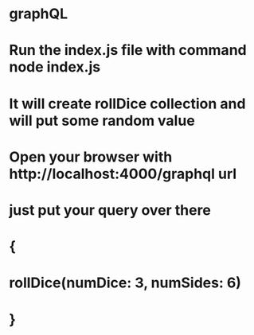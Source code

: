 # graphQL

# Run the index.js file with command node index.js

# It will create rollDice collection and will put some random value

# Open your browser with http://localhost:4000/graphql url

# just put your query over there

# {

# rollDice(numDice: 3, numSides: 6)

# }
